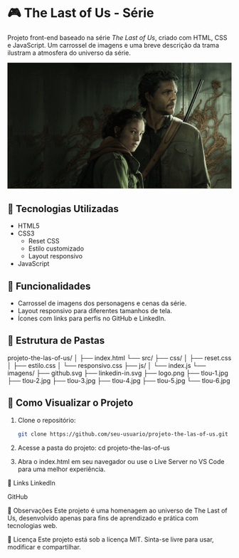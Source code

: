 # 🎮 The Last of Us - Série

Projeto front-end baseado na série *The Last of Us*, criado com HTML, CSS e JavaScript. Um carrossel de imagens e uma breve descrição da trama ilustram a atmosfera do universo da série.

![Capa do Projeto](src/imagens/tlou-1.jpg)

## 🧰 Tecnologias Utilizadas

- HTML5
- CSS3
  - Reset CSS
  - Estilo customizado
  - Layout responsivo
- JavaScript

## 📸 Funcionalidades

- Carrossel de imagens dos personagens e cenas da série.
- Layout responsivo para diferentes tamanhos de tela.
- Ícones com links para perfis no GitHub e LinkedIn.

## 📁 Estrutura de Pastas

projeto-the-las-of-us/
│
├── index.html
└── src/
├── css/
│ ├── reset.css
│ ├── estilo.css
│ └── responsivo.css
├── js/
│ └── index.js
└── imagens/
├── github.svg
├── linkedin-in.svg
├── logo.png
├── tlou-1.jpg
├── tlou-2.jpg
├── tlou-3.jpg
├── tlou-4.jpg
├── tlou-5.jpg
└── tlou-6.jpg


## 🚀 Como Visualizar o Projeto

1. Clone o repositório:
   ```bash
   git clone https://github.com/seu-usuario/projeto-the-las-of-us.git

2. Acesse a pasta do projeto:
   cd projeto-the-las-of-us

3. Abra o index.html em seu navegador
ou use o Live Server no VS Code para uma melhor experiência.

🔗 Links
LinkedIn

GitHub

📌 Observações
Este projeto é uma homenagem ao universo de The Last of Us, desenvolvido apenas para fins de aprendizado e prática com tecnologias web.

📄 Licença
Este projeto está sob a licença MIT. Sinta-se livre para usar, modificar e compartilhar.
